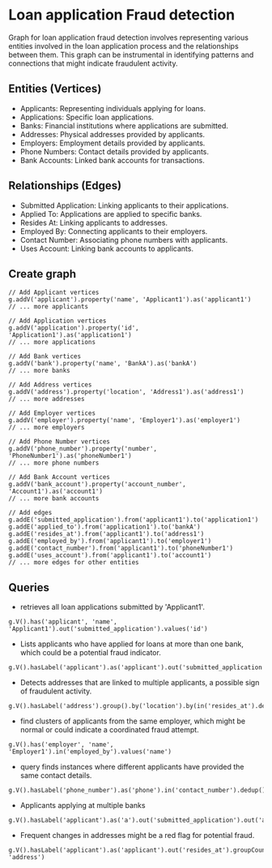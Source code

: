 # Loan application Fraud detection
Graph for loan application fraud detection involves representing various entities involved in the loan 
application process and the relationships between them. This graph can be instrumental in identifying 
patterns and connections that might indicate fraudulent activity.


## Entities (Vertices)
- Applicants: Representing individuals applying for loans.
- Applications: Specific loan applications.
- Banks: Financial institutions where applications are submitted.
- Addresses: Physical addresses provided by applicants.
- Employers: Employment details provided by applicants.
- Phone Numbers: Contact details provided by applicants.
- Bank Accounts: Linked bank accounts for transactions.

## Relationships (Edges)
- Submitted Application: Linking applicants to their applications.
- Applied To: Applications are applied to specific banks.
- Resides At: Linking applicants to addresses.
- Employed By: Connecting applicants to their employers.
- Contact Number: Associating phone numbers with applicants.
- Uses Account: Linking bank accounts to applicants.

## Create graph
```gremlin
// Add Applicant vertices
g.addV('applicant').property('name', 'Applicant1').as('applicant1')
// ... more applicants

// Add Application vertices
g.addV('application').property('id', 'Application1').as('application1')
// ... more applications

// Add Bank vertices
g.addV('bank').property('name', 'BankA').as('bankA')
// ... more banks

// Add Address vertices
g.addV('address').property('location', 'Address1').as('address1')
// ... more addresses

// Add Employer vertices
g.addV('employer').property('name', 'Employer1').as('employer1')
// ... more employers

// Add Phone Number vertices
g.addV('phone_number').property('number', 'PhoneNumber1').as('phoneNumber1')
// ... more phone numbers

// Add Bank Account vertices
g.addV('bank_account').property('account_number', 'Account1').as('account1')
// ... more bank accounts

// Add edges
g.addE('submitted_application').from('applicant1').to('application1')
g.addE('applied_to').from('application1').to('bankA')
g.addE('resides_at').from('applicant1').to('address1')
g.addE('employed_by').from('applicant1').to('employer1')
g.addE('contact_number').from('applicant1').to('phoneNumber1')
g.addE('uses_account').from('applicant1').to('account1')
// ... more edges for other entities

```

## Queries
- retrieves all loan applications submitted by 'Applicant1'.
```gremlin
g.V().has('applicant', 'name', 'Applicant1').out('submitted_application').values('id')

```

- Lists applicants who have applied for loans at more than one bank, which could be a potential
fraud indicator.
```gremlin
g.V().hasLabel('applicant').as('applicant').out('submitted_application').out('applied_to').dedup().groupCount().by(select('applicant')).unfold().where(values.is(gte(2)))

```

- Detects addresses that are linked to multiple applicants, a possible sign of fraudulent activity.
```gremlin
g.V().hasLabel('address').group().by('location').by(in('resides_at').dedup().count()).unfold().where(values.is(gte(2)))

```
-  find clusters of applicants from the same employer, which might be normal or could indicate a coordinated fraud attempt.

```gremlin
g.V().has('employer', 'name', 'Employer1').in('employed_by').values('name')
```

- query finds instances where different applicants have provided the same contact details.
```textmate
g.V().hasLabel('phone_number').as('phone').in('contact_number').dedup().count().where(is(gte(2))).select('phone').values('number')
```

- Applicants applying at multiple banks 
```textmate
g.V().hasLabel('applicant').as('a').out('submitted_application').out('applied_to').dedup().count().where(is(gte(2))).select('a').values('name')

```

- Frequent changes in addresses might be a red flag for potential fraud.
```textmate
g.V().hasLabel('applicant').as('applicant').out('resides_at').groupCount().by('location').unfold().where(values.is(gte(2))).select(keys).as('address').select('applicant', 'address')

```
